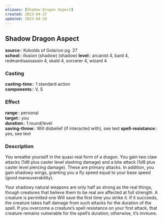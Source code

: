 ```yaml
---
aliases: [Shadow Dragon Aspect]
created: 2023-04-27
updated: 2023-04-28
---
```


## Shadow Dragon Aspect

**source**:: Kobolds of Golarion pg. 27  
**school**:: illusion (shadow) (shadow)
**level**:: arcanist 4, bard 4, redmantisassassin 4, skald 4, sorcerer 4, wizard 4

### Casting

**casting-time**:: 1 standard action  
**components**:: V, S

### Effect

**range**:: personal  
**target**:: you  
**duration**:: 1 round/level  
**saving-throw**:: Will disbelief (if interacted with), see text
**spell-resistance**:: yes, see text

### Description

You wreathe yourself in the quasi-real form of a dragon. You gain two claw attacks (1d6 plus caster level slashing damage) and a bite attack (1d8 plus caster level piercing damage). These are primary attacks. In addition, you gain shadowy wings, granting you a fly speed equal to your base speed (good maneuverability).  
  
Your shadowy natural weapons are only half as strong as the real things, though creatures that believe them to be real are affected at full strength. A creature is permitted one Will save the first time you strike it. If it succeeds, the creature takes half damage from such attacks for the duration of the spell. If you overcome a creature’s spell resistance on your first attack, that creature remains vulnerable for the spell’s duration; otherwise, it’s immune.
